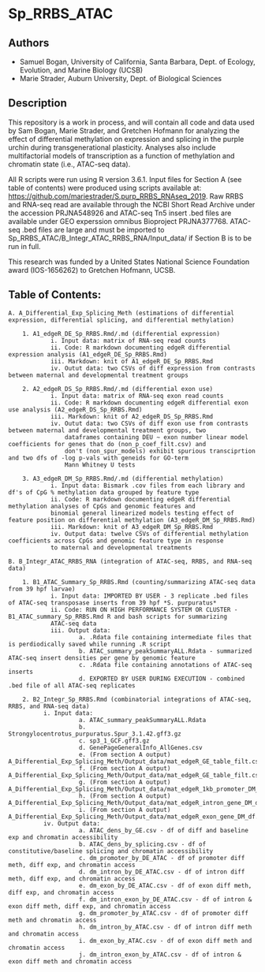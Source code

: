 # Sp_RRBS_ATAC

## Authors
* Samuel Bogan, University of California, Santa Barbara, Dept. of Ecology, Evolution, and Marine Biology (UCSB)
* Marie Strader, Auburn University, Dept. of Biological Sciences

## Description
This repository is a work in process, and will contain all code and data used by Sam Bogan, Marie Strader, and Gretchen Hofmann for analyzing the effect of differential methylation on expression and splicing in the purple urchin during transgenerational plasticity. Analyses also include multifactorial models of transcription as a function of methylation and chromatin state (i.e., ATAC-seq data).

All R scripts were run using R version 3.6.1. Input files for Section A (see table of contents) were produced using scripts available at: https://github.com/mariestrader/S.purp_RRBS_RNAseq_2019. Raw RRBS and RNA-seq read are available through the NCBI Short Read Archive under the accession PRJNA548926 and ATAC-seq Tn5 insert .bed files are available under GEO experssion omnibus Bioproject PRJNA377768. ATAC-seq .bed files are large and must be imported to Sp_RRBS_ATAC/B_Integr_ATAC_RRBS_RNA/Input_data/ if Section B is to be run in full.

This research was funded by a United States National Science Foundation award (IOS-1656262) to Gretchen Hofmann, UCSB.

## Table of Contents:

    A. A_Differential_Exp_Splicing_Meth (estimations of differential expression, differential splicing, and differential methylation)
        
        1. A1_edgeR_DE_Sp_RRBS.Rmd/.md (differential expression)
                i. Input data: matrix of RNA-seq read counts
                ii. Code: R markdown documenting edgeR differential expression analysis (A1_edgeR_DE_Sp_RRBS.Rmd)
                iii. Markdown: knit of A1_edgeR_DE_Sp_RRBS.Rmd
                iv. Outut data: two CSVs of diff expression from contrasts between maternal and developmental treatment groups
                
        2. A2_edgeR_DS_Sp_RRBS.Rmd/.md (differential exon use)
                i. Input data: matrix of RNA-seq exon read counts
                ii. Code: R markdown documenting edgeR differential exon use analysis (A2_edgeR_DS_Sp_RRBS.Rmd)
                iii. Markdown: knit of A2_edgeR_DS_Sp_RRBS.Rmd
                iv. Outut data: two CSVs of diff exon use from contrasts between maternal and developmental treatment groups, two
                    dataframes containing DEU ~ exon number linear model coefficients for genes that do (non_p_coef_filt.csv) and   
                    don't (non_spur_models) exhibit spurious transciprtion and two dfs of -log p-vals with geneids for GO-term 
                    Mann Whitney U tests
                    
        3. A3_edgeR_DM_Sp_RRBS.Rmd/.md (differential methylation)
                i. Input data: Bismark .cov files from each library and df's of CpG % methylation data grouped by feature type
                ii. Code: R markdown documenting edgeR differential methylation analyses of CpGs and genomic features and 
                binomial general linearized models testing effect of feature position on differential methylation (A3_edgeR_DM_Sp_RRBS.Rmd)
                iii. Markdown: knit of A3_edgeR_DM_Sp_RRBS.Rmd
                iv. Output data: twelve CSVs of differential methylation coefficients across CpGs and genomic feature type in response
                to maternal and developmental treatments
                
    B. B_Integr_ATAC_RRBS_RNA (integration of ATAC-seq, RRBS, and RNA-seq data)
        
        1. B1_ATAC_Summary_Sp_RRBS.Rmd (counting/summarizing ATAC-seq data from 39 hpf larvae)
                i. Input data: IMPORTED BY USER - 3 replicate .bed files of ATAC-seq transposase inserts from 39 hpf *S. purpuratus*
                ii. Code: RUN ON HIGH PERFORMANCE SYSTEM OR CLUSTER - B1_ATAC_summary_Sp_RRBS.Rmd R and bash scripts for summarizing 
                ATAC-seq data
                iii. Output data: 
                        a. .Rdata file containing intermediate files that is perdiodically saved while running .R script
                        b. ATAC_summary_peakSummaryALL.Rdata - summarized ATAC-seq insert densities per gene by genomic feature
                        c. .Rdata file containing annotations of ATAC-seq inserts
                        d. EXPORTED BY USER DURING EXECUTION - combined .bed file of all ATAC-seq replicates
                        
        2. B2_Integr_Sp_RRBS.Rmd (combinatorial integrations of ATAC-seq, RRBS, and RNA-seq data)
              i. Input data:
                        a. ATAC_summary_peakSummaryALL.Rdata
                        b. Strongylocentrotus_purpuratus.Spur_3.1.42.gff3.gz
                        c. sp3_1_GCF.gff3.gz
                        d. GenePageGeneralInfo_AllGenes.csv
                        e. (From section A output) A_Differential_Exp_Splicing_Meth/Output_data/mat_edgeR_GE_table_filt.csv
                        f. (From section A output) A_Differential_Exp_Splicing_Meth/Output_data/mat_edgeR_GE_table_filt.csv
                        g. (From section A output) A_Differential_Exp_Splicing_Meth/Output_data/mat_edgeR_1kb_promoter_DM_df.csv
                        h. (From section A output) A_Differential_Exp_Splicing_Meth/Output_data/mat_edgeR_intron_gene_DM_df.csv
                        i. (From section A output) A_Differential_Exp_Splicing_Meth/Output_data/mat_edgeR_exon_gene_DM_df.csv
              iv. Output data:
                        a. ATAC_dens_by_GE.csv - df of diff and baseline exp and chromatin accessibility
                        b. ATAC_dens_by_splicing.csv - df of constitutive/baseline splicing and chromatin accessibility
                        c. dm_promoter_by_DE_ATAC - df of promoter diff meth, diff exp, and chromatin access
                        d. dm_intron_by_DE_ATAC.csv - df of intron diff meth, diff exp, and chromatin access
                        e. dm_exon_by_DE_ATAC.csv - df of exon diff meth, diff exp, and chromatin access
                        f. dm_intron_exon_by_DE_ATAC.csv - df of intron & exon diff meth, diff exp, and chromatin access
                        g. dm_promoter_by_ATAC.csv - df of promoter diff meth and chromatin access
                        h. dm_intron_by_ATAC.csv - df of intron diff meth and chromatin access
                        i. dm_exon_by_ATAC.csv - df of exon diff meth and chromatin access
                        j. dm_intron_exon_by_ATAC.csv - df of intron & exon diff meth and chromatin access

